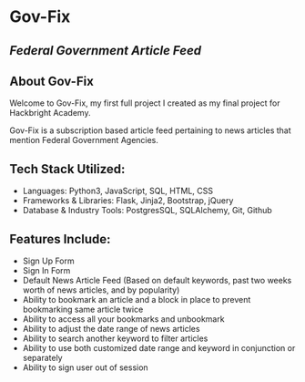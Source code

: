 # Gov-Fix
## _Federal Government Article Feed_

## About Gov-Fix
Welcome to Gov-Fix, my first full project I created as my final project for Hackbright Academy.

Gov-Fix is a subscription based article feed pertaining to news articles that mention Federal Government Agencies.

## Tech Stack Utilized:


- Languages: Python3, JavaScript, SQL, HTML, CSS
- Frameworks & Libraries: Flask, Jinja2, Bootstrap, jQuery
- Database & Industry Tools: PostgresSQL, SQLAlchemy, Git, Github

## Features Include:

- Sign Up Form
- Sign In Form
- Default News Article Feed (Based on default keywords, past two weeks worth of news articles, and by popularity)
- Ability to bookmark an article and a block in place to prevent bookmarking same article twice
- Ability to access all your bookmarks and unbookmark
- Ability to adjust the date range of news articles
- Ability to search another keyword to filter articles
- Ability to use both customized date range and keyword in conjunction or separately
- Ability to sign user out of session
